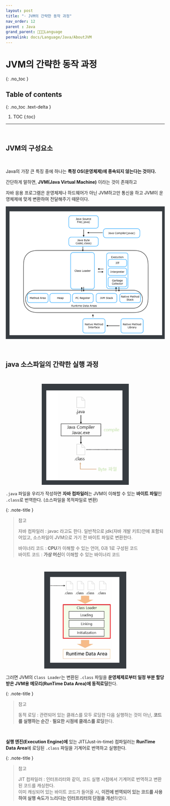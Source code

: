 ```yaml
---
layout: post
title: "· JVM의 간략한 동작 과정"
nav_order: 12
parent : Java
grand_parent: 👩🏻‍💻Language
permalink: docs/Language/Java/AboutJVM
---
```


# JVM의 간략한 동작 과정
{: .no_toc }

## Table of contents
{: .no_toc .text-delta }

1. TOC
{:toc}

---
<br>

## JVM의 구성요소

<br>

Java의 가장 큰 특징 중에 하나는 **특정 OS(운영체제)에 종속되지 않는다는 것이다.**

간단하게 말하면, **JVM(Java Virtual Machine)** 이라는 것이 존재하고

자바 응용 프로그램은 운영체제나 하드웨어가 아닌 JVM하고만 통신을 하고 JVM이 운영체제에 맞게 변환하여 전달해주기 때문이다.

<p align="center">

<img src="https://raw.githubusercontent.com/buinq/imageServer/main/img/image-20230315131741806.png" alt="image-20230315131741806" style="zoom:67%;" />

</p>



<br>

## java 소스파일의 간략한 실행 과정

<br>

<p align="center">
<img src="https://raw.githubusercontent.com/buinq/imageServer/main/img/image-20230315131722024.png" alt="image-20230315131722024" style="zoom:80%;" />
</p>

`.java` 파일을 우리가 작성하면 **자바 컴파일러**는 JVM이 이해할 수 있는 **바이트 파일**인 `.class`로 번역한다. (소스파일을 목적파일로 변환)

{: .note-title }
> 참고
> 
> 자바 컴파일러 : javac 라고도 한다. 일반적으로 jdk(자바 개발 키트)안에 포함되어있고, 소스파일이 JVM으로 가기 전 바이트 파일로 변환한다.
>
> 바이너리 코드 : **CPU**가 이해할 수 있는 언어, 0과 1로 구성된 코드  
> 바이트 코드 : **가상 머신**이 이해할 수 있는 바이너리 코드

<br>

<p align = "center">

<img src="https://raw.githubusercontent.com/buinq/imageServer/main/img/image-20230315131702881.png" alt="image-20230315131702881" style="zoom:80%;" />

</p>

그러면 JVM의 `Class Loader`는 변환된 `.class` 파일을 **운영체제로부터 일정 부분 할당 받은 JVM용 메모리(RunTime Data Area)에 동적로딩**한다.

{: .note-title }
> 참고
>
> 동적 로딩 : 관련되어 있는 클래스를 모두 로딩한 다음 실행하는 것이 아닌, **코드를 실행하는 순간 · 필요한 시점에 클래스를 로딩**한다.

<br>

**실행 엔진(Execution Engine)에** 있는 JIT(Just-in-time) 컴파일러는 **RunTime Data Area**에 로딩된 `.class` 파일을 기계어로 번역하고 실행한다.

{: .note-title }
> 참고
>
> JIT 컴파일러 : 인터프리터와 같이, 코드 실행 시점에서 기계어로 번역하고 변환된 코드를 캐싱한다.  
> 이미 캐싱되어 있는 바이트 코드가 들어올 시, **이전에 번역되어 있는 코드를 사용하여 실행 속도가 느리다는 인터프리터의 단점을 개선**하였다.


